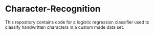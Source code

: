 # Character-Recognition
This repository contains code for a logistic regression classifier used to classify handwritten characters in a custom made data set.
